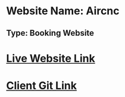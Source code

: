 # Website Name: Aircnc
## Type: Booking Website

# [Live Website Link](https://aircnc-965be.firebaseapp.com/)
# [Client Git Link ](https://github.com/RezoanulHasan/aircnc-client)
